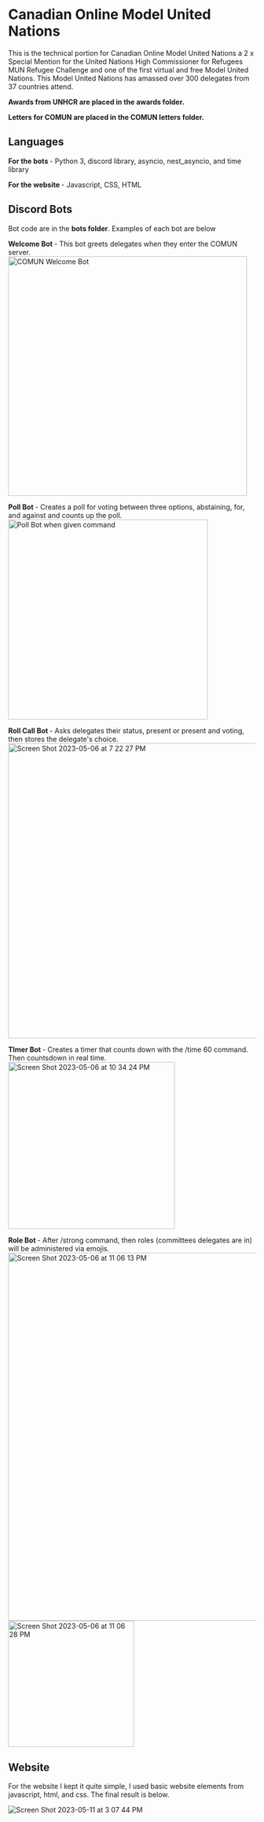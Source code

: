 # Canadian Online Model United Nations 

This is the technical portion for Canadian Online Model United Nations a 2 x Special Mention for the United Nations
High Commissioner for Refugees MUN Refugee Challenge and one of the first virtual and free Model United Nations. 
This Model United Nations has amassed over 300 delegates from 37 countries attend. 

<strong> Awards from UNHCR are placed in the awards folder. </strong>

<strong> Letters for COMUN are placed in the COMUN letters folder. </strong>

<h2> Languages </h2>
<strong> For the bots </strong> - Python 3, discord library, asyncio, nest_asyncio, and time library

<strong> For the website </strong>- Javascript, CSS, HTML

<h2> Discord Bots </h2>

Bot code are in the <strong>bots folder</strong>. Examples of each bot are below

<strong> Welcome Bot </strong>- This bot greets delegates when they enter the COMUN server. 
<img width="486" alt="COMUN Welcome Bot" src="https://user-images.githubusercontent.com/87055387/236654482-14f38c98-14b6-496a-925d-cd4b0cf6d69a.png">

<strong> Poll Bot </strong>- Creates a poll for voting between three options, abstaining, for, and against and counts up the poll. 
<img width="406" alt="Poll Bot when given command" src="https://user-images.githubusercontent.com/87055387/236654479-a42ebbc4-5390-4898-9892-2de130e4e388.png">

<strong> Roll Call Bot </strong>- Asks delegates their status, present or present and voting, then stores the delegate's choice.
<img width="599" alt="Screen Shot 2023-05-06 at 7 22 27 PM" src="https://user-images.githubusercontent.com/87055387/236654469-a2fcb6ca-d936-48cb-b302-2f82caa570e9.png">

<strong> TImer Bot </strong>- Creates a timer that counts down with the /time 60 command. Then countsdown in real time. 
<img width="339" alt="Screen Shot 2023-05-06 at 10 34 24 PM" src="https://user-images.githubusercontent.com/87055387/236659709-80cca300-af8e-4453-8de1-9072b8e9854a.png">

<strong> Role Bot </strong>- After /strong command, then roles (committees delegates are in) will be administered via emojis.
<img width="747" alt="Screen Shot 2023-05-06 at 11 06 13 PM" src="https://user-images.githubusercontent.com/87055387/236660798-ec0a5467-956e-435f-b10b-bfba2af5a7a4.png">
<img width="256" alt="Screen Shot 2023-05-06 at 11 06 28 PM" src="https://user-images.githubusercontent.com/87055387/236660826-0876c060-7501-4141-9232-2d73a3dbb72f.png">



<h2> Website </h2>

For the website I kept it quite simple, I used basic website elements from javascript, html, and css. The final result is below. 

![Screen Shot 2023-05-11 at 3 07 44 PM](https://github.com/ethanwongca/canadianonlinemun/assets/87055387/6162b976-fa2a-4ef1-9a33-539c6d3b0ec9)


